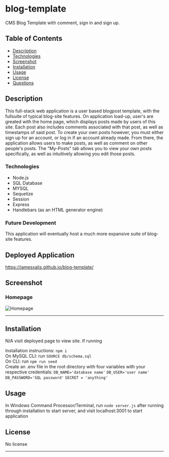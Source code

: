 # blog-template
CMS Blog Template with comment, sign in and sign up. 
  
## Table of Contents  
* [Description](##Description)  
* [Technologies](##Technologies)  
* [Screenshot](##Screenshot)  
* [Installation](##Installation)  
* [Usage](##Usage)  
* [License](##License)  
* [Questions](##Questions)  

## Description

This full-stack web application is a user based blogpost template, with the fullsuite of typical blog-site features. On application load-up, user's are greated with the home page, which displays posts made by users of this site. Each post also includes comments associated with that post, as well as timestamps of said post. To create your own posts however, you must either sign up for an account, or log in if an account already made. From there, the application allows users to make posts, as well as comment on other people's posts. The "My-Posts" tab allows you to view your own posts specifically, as well as intuitively allowing you edit those posts.

### Technologies
 
* Node.js
* SQL Database
* MYSQL
* Sequelize
* Session
* Express
* Handlebars (as an HTML generator engine)

### Future Development

This application will eventually host a much more expansive suite of blog-site features.

## Deployed Application

https://jamesxalis.github.io/blog-template/

## Screenshot

### Homepage
![Homepage]()

---

## Installation

N/A visit deployed page to view site.
If running

Installation instructions: `npm i`   
On MySQL CLI: run `SOURCE db/schema.sql`  
On CLI: run `npm run seed`  
Create an .env file in the root directory with four variables with your respective credentials: `DB_NAME='database name'` `DB_USER='user name'` `DB_PASSWORD='SQL password'` `SECRET = 'anything'`  


## Usage

In Windows Command Processor/Terminal, run `node server.js` after running through installation to start server, and visit localhost:3001 to start application


## License

No license

---